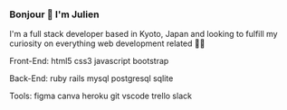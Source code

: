 ### Bonjour 👋 I'm Julien

<!--
**JulianThe0ne/JulianThe0ne** is a ✨ _special_ ✨ repository because its `README.md` (this file) appears on your GitHub profile.




-->
I'm a full stack developer based in Kyoto, Japan and looking to fulfill my curiosity on everything web development related 👨‍💻



Front-End:
html5 css3 javascript bootstrap

Back-End:
ruby rails mysql postgresql sqlite

Tools:
figma canva heroku git vscode  trello slack

